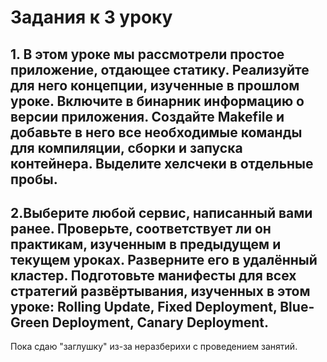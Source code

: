 # Задания к 3 уроку

## 1. В этом уроке мы рассмотрели простое приложение, отдающее статику. Реализуйте для него концепции, изученные в прошлом уроке. Включите в бинарник информацию о версии приложения. Создайте Makefile и добавьте в него все необходимые команды для компиляции, сборки и запуска контейнера. Выделите хелсчеки в отдельные пробы.

## 2.Выберите любой сервис, написанный вами ранее. Проверьте, соответствует ли он практикам, изученным в предыдущем и текущем уроках. Разверните его в удалённый кластер. Подготовьте манифесты для всех стратегий развёртывания, изученных в этом уроке: Rolling Update, Fixed Deployment, Blue-Green Deployment, Canary Deployment.

Пока сдаю "заглушку" из-за неразберихи с проведением занятий.